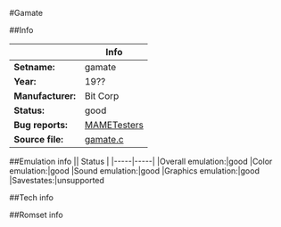 #Gamate

##Info

||Info|
|-----|-----|
|**Setname:**|gamate
|**Year:**|19??
|**Manufacturer:**|Bit Corp
|**Status:**|good
|**Bug reports:**|[MAMETesters](http://mametesters.org/view_all_set.php?type=1&temporary=y&search=gamate.c)
|**Source file:**|[gamate.c](https://github.com/mamedev/mame/blob/master/src/mess/drivers/gamate.c)

##Emulation info
|| Status |
|-----|-----|
|Overall emulation:|good
|Color emulation:|good
|Sound emulation:|good
|Graphics emulation:|good
|Savestates:|unsupported

##Tech info

##Romset info

<!--- START OF EDITED COMMENT DO NOT TOUCH TEXT ABOVE-->
